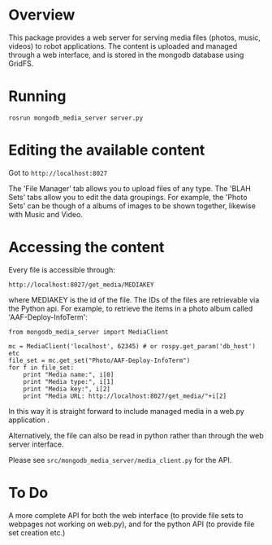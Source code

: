 # Overview
This package provides a web server for serving media files (photos, music,
videos) to robot applications. The content is uploaded and managed through a 
web interface, and is stored in the mongodb database using GridFS.

# Running
`rosrun mongodb_media_server server.py`

# Editing the available content

Got to `http://localhost:8027`

The 'File Manager' tab allows you to upload files of any type. The 'BLAH Sets' 
tabs allow you to edit the data groupings. For example, the 'Photo Sets' can
be though of a albums of images to be shown together, likewise with Music and 
Video.

# Accessing the content
Every file is accessible through:

`http://localhost:8027/get_media/MEDIAKEY`

where MEDIAKEY is the id of the file. The IDs of the files are retrievable
via the Python api. For example, to retrieve the items in a photo album called
'AAF-Deploy-InfoTerm':

```
from mongodb_media_server import MediaClient

mc = MediaClient('localhost', 62345) # or rospy.get_param('db_host') etc
file_set = mc.get_set("Photo/AAF-Deploy-InfoTerm")
for f in file_set:
    print "Media name:", i[0]
    print "Media type:", i[1]
    print "Media key:", i[2]
    print "Media URL: http://localhost:8027/get_media/"+i[2]
```

In this way it is straight forward to include managed media in a web.py 
application . 

Alternatively, the file can also be read in python rather than through the 
web server interface.

Please see `src/mongodb_media_server/media_client.py` for the API.

# To Do
A more complete API for both the web interface (to provide file sets to webpages 
not working on web.py), and for the python API (to provide file set creation etc.)
